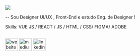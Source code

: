 ![](	https://s4.aconvert.com/convert/p3r68-cdx67/a8f5m-eu7pg.gif)

-- Sou Designer UI/UX , Front-End e estudo Eng. de Designer !


Skills: VUE JS / REACT / JS / HTML / CSS/ FIGMA/ ADOBE

##


[<img src='https://cdn.jsdelivr.net/npm/simple-icons@3.0.1/icons/icloud.svg' alt='website' height='40'>](https://dribbble.com/KYNHA)  [<img src='https://cdn.jsdelivr.net/npm/simple-icons@3.0.1/icons/medium.svg' alt='medium' height='40'>](https://medium.com/@gersykacarollyne)  [<img src='https://cdn.jsdelivr.net/npm/simple-icons@3.0.1/icons/linkedin.svg' alt='linkedin' height='40'>](https://www.linkedin.com/in/g%C3%A9rsyka-gregorio/)  






